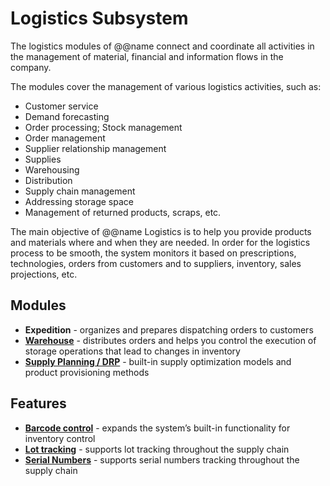 # Logistics Subsystem

The logistics modules of @@name connect and coordinate all activities in the management of material, financial and information flows in the company.

The modules cover the management of various logistics activities, such as:

* Customer service
* Demand forecasting
* Order processing; Stock management
* Order management
* Supplier relationship management
* Supplies
* Warehousing
* Distribution
* Supply chain management
* Addressing storage space
* Management of returned products, scraps, etc.

The main objective of @@name Logistics is to help you provide products and materials where and when they are needed. In order for the logistics process to be smooth, the system monitors it based on prescriptions, technologies, orders from customers and to suppliers, inventory, sales projections, etc.

## Modules

* **Expedition** - organizes and prepares dispatching orders to customers
* **[Warehouse](warehouse_management.md)** - distributes orders and helps you control the execution of storage operations that lead to changes in inventory
* **[Supply Planning / DRP](ErpNetDocs/info/features/production/mrp.md)** - built-in supply optimization models and product provisioning methods

## Features 

* **[Barcode control](barcode-control.md)** - expands the system’s built-in functionality for inventory control
* **[Lot tracking](lot-tracking.md)** - supports lot tracking throughout the supply chain
* **[Serial Numbers](serial-numbers.md)** - supports serial numbers tracking throughout the supply chain
